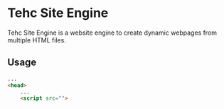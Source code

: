 # Tehc Site Engine

Tehc Site Engine is a website engine to create dynamic webpages from multiple HTML files.

## Usage

```html
...
<head>
    ...
    <script src="">
```
